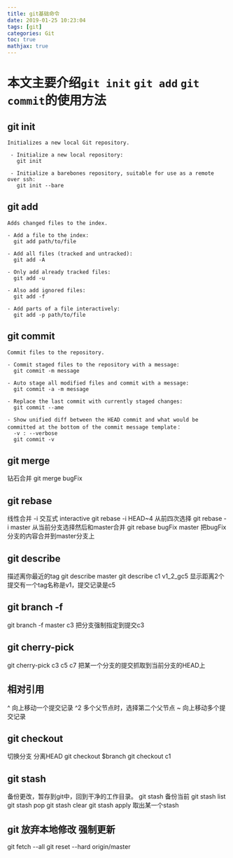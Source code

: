 ```yaml
---
title: git基础命令
date: 2019-01-25 10:23:04
tags: [git]
categories: Git
toc: true
mathjax: true
---
```

# 本文主要介绍`git init` `git add` `git commit`的使用方法

## git init
```
Initializes a new local Git repository.

 - Initialize a new local repository:
   git init

 - Initialize a barebones repository, suitable for use as a remote over ssh:
   git init --bare
```

## git add
```
Adds changed files to the index.

- Add a file to the index:
  git add path/to/file

- Add all files (tracked and untracked):
  git add -A

- Only add already tracked files:
  git add -u

- Also add ignored files:
  git add -f

- Add parts of a file interactively:
  git add -p path/to/file
```
## git commit
```
Commit files to the repository.

- Commit staged files to the repository with a message:
  git commit -m message

- Auto stage all modified files and commit with a message:
  git commit -a -m message

- Replace the last commit with currently staged changes:
  git commit --ame
 
- Show unified diff between the HEAD commit and what would be committed at the bottom of the commit message template：
  -v : --verbose
  git commit -v
```

## git merge
钻石合并
git merge bugFix

## git rebase
线性合并
-i 交互式 interactive
git rebase -i HEAD~4 从前四次选择
git rebase -i master 从当前分支选择然后和master合并
git rebase bugFix master 把bugFix分支的内容合并到master分支上

## git describe
描述离你最近的tag
git describe master
git describe c1
v1_2_gc5
显示距离2个提交有一个tag名称是v1，提交记录是c5

## git branch -f
git branch -f master c3
把分支强制指定到提交c3

## git cherry-pick
git cherry-pick c3 c5 c7
把某一个分支的提交抓取到当前分支的HEAD上

## 相对引用
^ 向上移动一个提交记录
^2 多个父节点时，选择第二个父节点
~<num> 向上移动多个提交记录

## git checkout
切换分支 分离HEAD
git checkout $branch
git checkout c1

## git stash
备份更改，暂存到git中，回到干净的工作目录。
git stash 备份当前
git stash list
git stash pop
git stash clear
git stash apply 取出某一个stash

## git 放弃本地修改 强制更新
git fetch --all
git reset --hard origin/master
